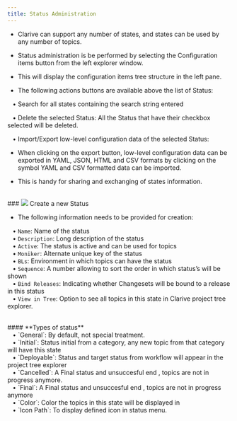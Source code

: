 ```yaml
---
title: Status Administration
---
```


* Clarive can support any number of states, and states can be used by any number of topics.

* Status administration is be performed by selecting the Configuration items button from the left explorer window.

* This will display the configuration items tree structure in the left pane.

* The following actions buttons are available above the list of Status: <br />

&nbsp; &nbsp;• Search for all states containing the search string entered <br />

&nbsp; &nbsp;• Delete the selected Status: All the Status that have their checkbox selected will be deleted.  <br />

&nbsp; &nbsp;• Import/Export low-level configuration data of the selected Status: <br />

* When clicking on the export button, low-level configuration data can be exported in YAML, JSON, HTML and CSV formats
by clicking on the symbol YAML and CSV formatted data can be imported. 

* This is handy for sharing and exchanging of states information.

<br />
### <img src="/static/images/icons/add.gif" /> Create a new Status 

* The following information needs to be provided for creation: <br />

&nbsp; &nbsp;• `Name`: Name of the status <br />
&nbsp; &nbsp;• `Description`: Long description of the status <br />
&nbsp; &nbsp;• `Active`: The status is active and can be used for topics <br />
&nbsp; &nbsp;• `Moniker`: Alternate unique key of the status <br />
&nbsp; &nbsp;• `BLs`: Environment in which topics can have the status <br />
&nbsp; &nbsp;• `Sequence`: A number allowing to sort the order in which status’s will be shown <br />
&nbsp; &nbsp;• `Bind Releases`: Indicating whether Changesets will be bound to a release in this status <br />
&nbsp; &nbsp;• `View in Tree`: Option to see all topics in this state in Clarive project tree explorer.

<br />
#### **Types of status**
<br />
&nbsp; &nbsp;• `General`: By default, not special treatment. <br />
&nbsp; &nbsp;• `Initial`: Status initial from a category, any new topic from that category will have this state <br />
&nbsp; &nbsp;• `Deployable`: Status and target status from workflow will appear in the project tree explorer <br />
&nbsp; &nbsp;• `Cancelled`: A Final status and unsuccesful end , topics are not in progress anymore. <br />
&nbsp; &nbsp;• `Final`: A Final status and unsuccesful end , topics are not in progress anymore <br />
&nbsp; &nbsp;• `Color`: Color the topics in this state will be displayed in  <br />
&nbsp; &nbsp;• `Icon Path`: To display defined icon in status menu. <br />

